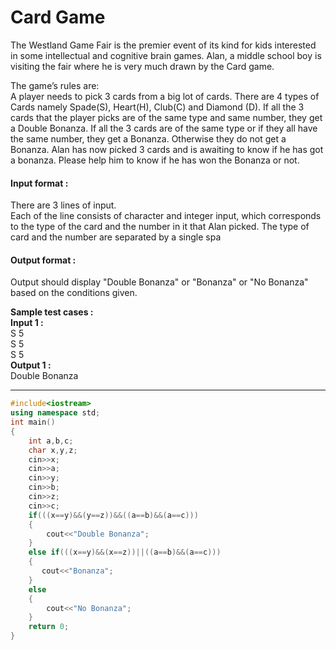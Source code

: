 # Card Game
The Westland Game Fair is the premier event of its kind for kids interested in some intellectual and cognitive brain games. Alan, a middle school boy is visiting the fair where he is very much drawn by the Card game.

The game’s rules are:<br>
A player needs to pick 3 cards from a big lot of cards. There are 4 types of Cards namely Spade(S), Heart(H), Club(C) and Diamond (D). If all the 3 cards that the player picks are of the same type and same number, they get a Double Bonanza. If all the 3 cards are of the same type or if they all have the same number, they get a Bonanza. Otherwise they do not get a Bonanza. Alan has now picked 3 cards and is awaiting to know if he has got a bonanza. Please help him to know if he has won the Bonanza or not.
#### Input format :
There are 3 lines of input.
<br>
Each of the line consists of character and integer input, which corresponds to the type of the card and the number in it that Alan picked. The type of card and the number are separated by a single spa
#### Output format :
Output should display "Double Bonanza" or "Bonanza" or "No Bonanza" based on the conditions given.

**Sample test cases : <br>
Input 1 :** <br>
S 5 <br>
S 5 <br>
S 5 <br>
**Output 1 :** <br>
Double Bonanza


---------------------------------------------------------------------------------------------------------------------------------------------------------------------

```cpp
#include<iostream>
using namespace std;
int main()
{
    int a,b,c;
    char x,y,z;
    cin>>x;
    cin>>a;
    cin>>y;
    cin>>b;
    cin>>z;
    cin>>c;
    if(((x==y)&&(y==z))&&((a==b)&&(a==c)))
    {
        cout<<"Double Bonanza";
    }
    else if(((x==y)&&(x==z))||((a==b)&&(a==c)))
    {
       cout<<"Bonanza";
    }
    else
    {
        cout<<"No Bonanza";
    }
    return 0;
}


```
